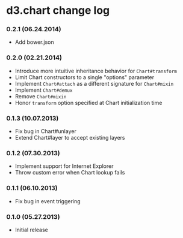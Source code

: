 # d3.chart change log

### 0.2.1 (06.24.2014)

- Add bower.json

### 0.2.0 (02.21.2014)

- Introduce more intuitive inheritance behavior for `Chart#transform`
- Limit Chart constructors to a single "options" parameter
- Implement `Chart#attach` as a different signature for `Chart#mixin`
- Implement `Chart#demux`
- Remove `Chart#mixin`
- Honor `transform` option specified at Chart initialization time

### 0.1.3 (10.07.2013)

- Fix bug in Chart#unlayer
- Extend Chart#layer to accept existing layers

### 0.1.2 (07.30.2013)

- Implement support for Internet Explorer
- Throw custom error when Chart lookup fails

### 0.1.1 (06.10.2013)

- Fix bug in event triggering

### 0.1.0 (05.27.2013)

- Initial release
